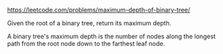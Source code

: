 https://leetcode.com/problems/maximum-depth-of-binary-tree/

Given the root of a binary tree, return its maximum depth.

A binary tree's maximum depth is the number of nodes along the longest path from the root node down to the farthest leaf node.